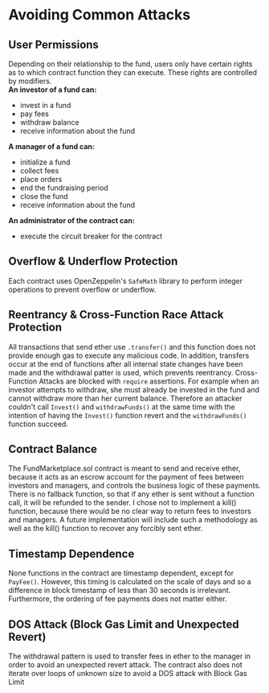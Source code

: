 # Avoiding Common Attacks

## User Permissions
Depending on their relationship to the fund, users only have certain rights as to which contract function they can execute. These rights are controlled by modifiers.  
**An investor of a fund can:**
- invest in a fund
- pay fees
- withdraw balance
- receive information about the fund  
  
**A manager of a fund can:**
- initialize a fund
- collect fees
- place orders
- end the fundraising period
- close the fund
- receive information about the fund  
 
**An administrator of the contract can:**
- execute the circuit breaker for the contract

## Overflow & Underflow Protection
Each contract uses OpenZeppelin's `SafeMath` library to perform integer operations to prevent overflow or underflow.

## Reentrancy & Cross-Function Race Attack Protection
All transactions that send ether use `.transfer()` and this function does not provide enough gas to execute any malicious code. In addition, transfers occur at the end of functions after all internal state changes have been made and the withdrawal patter is used, which prevents reentrancy. Cross-Function Attacks are blocked with `require` assertions. For example when an investor attempts to withdraw, she must already be invested in the fund and cannot withdraw more than her current balance. Therefore an attacker couldn't call `Invest()` and `withdrawFunds()` at the same time with the intention of having the `Invest()` function revert and the `withdrawFunds()` function succeed.

## Contract Balance
The FundMarketplace.sol contract is meant to send and receive ether, because it acts as an escrow account for the payment of fees between investors and managers, and controls the business logic of these payments. There is no fallback function, so that if any ether is sent without a function call, it will be refunded to the sender. I chose not to implement a kill() function, because there would be no clear way to return fees to investors and managers. A future implementation will include such a methodology as well as the kill() function to recover any forcibly sent ether.

## Timestamp Dependence
None functions in the contract are timestamp dependent, except for `PayFee()`. However, this timing is calculated on the scale of days and so a difference in block timestamp of less than 30 seconds is irrelevant. Furthermore, the ordering of fee payments does not matter either.

## DOS Attack (Block Gas Limit and Unexpected Revert)
The withdrawal pattern is used to transfer fees in ether to the manager in order to avoid an unexpected revert attack. The contract also does not iterate over loops of unknown size to avoid a DOS attack with Block Gas Limit